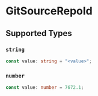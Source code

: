# GitSourceRepoId


## Supported Types

### `string`

```typescript
const value: string = "<value>";
```

### `number`

```typescript
const value: number = 7672.1;
```

